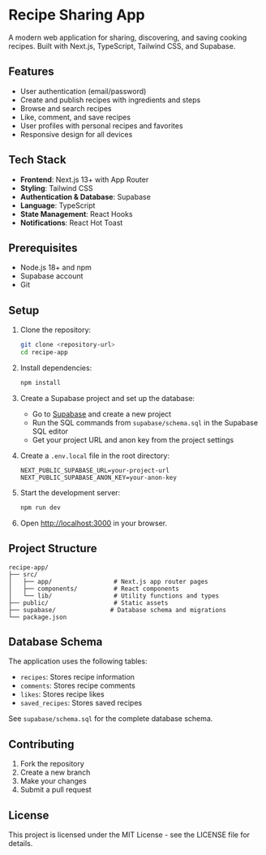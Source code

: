 # Recipe Sharing App

A modern web application for sharing, discovering, and saving cooking recipes. Built with Next.js, TypeScript, Tailwind CSS, and Supabase.

## Features

- User authentication (email/password)
- Create and publish recipes with ingredients and steps
- Browse and search recipes
- Like, comment, and save recipes
- User profiles with personal recipes and favorites
- Responsive design for all devices

## Tech Stack

- **Frontend**: Next.js 13+ with App Router
- **Styling**: Tailwind CSS
- **Authentication & Database**: Supabase
- **Language**: TypeScript
- **State Management**: React Hooks
- **Notifications**: React Hot Toast

## Prerequisites

- Node.js 18+ and npm
- Supabase account
- Git

## Setup

1. Clone the repository:
   ```bash
   git clone <repository-url>
   cd recipe-app
   ```

2. Install dependencies:
   ```bash
   npm install
   ```

3. Create a Supabase project and set up the database:
   - Go to [Supabase](https://supabase.com) and create a new project
   - Run the SQL commands from `supabase/schema.sql` in the Supabase SQL editor
   - Get your project URL and anon key from the project settings

4. Create a `.env.local` file in the root directory:
   ```
   NEXT_PUBLIC_SUPABASE_URL=your-project-url
   NEXT_PUBLIC_SUPABASE_ANON_KEY=your-anon-key
   ```

5. Start the development server:
   ```bash
   npm run dev
   ```

6. Open [http://localhost:3000](http://localhost:3000) in your browser.

## Project Structure

```
recipe-app/
├── src/
│   ├── app/                 # Next.js app router pages
│   ├── components/          # React components
│   └── lib/                 # Utility functions and types
├── public/                  # Static assets
├── supabase/               # Database schema and migrations
└── package.json
```

## Database Schema

The application uses the following tables:

- `recipes`: Stores recipe information
- `comments`: Stores recipe comments
- `likes`: Stores recipe likes
- `saved_recipes`: Stores saved recipes

See `supabase/schema.sql` for the complete database schema.

## Contributing

1. Fork the repository
2. Create a new branch
3. Make your changes
4. Submit a pull request

## License

This project is licensed under the MIT License - see the LICENSE file for details.
